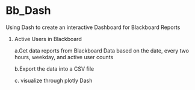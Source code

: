 # Bb_Dash
Using Dash to create an interactive Dashboard for Blackboard Reports

1) Active Users in Blackboard

    a.Get data reports from Blackboard Data based on the date, every two hours, weekday, and active user counts

    b.Export the data into a CSV file

    c. visualize through plotly Dash

    
